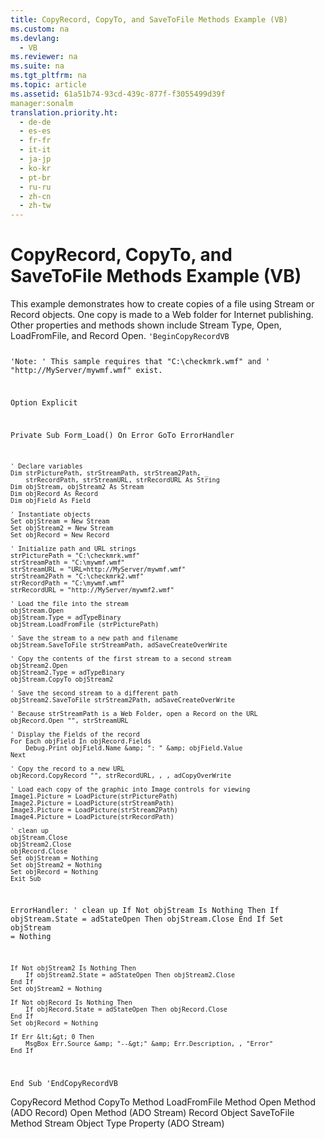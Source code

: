 ```yaml
---
title: CopyRecord, CopyTo, and SaveToFile Methods Example (VB)
ms.custom: na
ms.devlang: 
  - VB
ms.reviewer: na
ms.suite: na
ms.tgt_pltfrm: na
ms.topic: article
ms.assetid: 61a51b74-93cd-439c-877f-f3055499d39f
manager:sonalm
translation.priority.ht: 
  - de-de
  - es-es
  - fr-fr
  - it-it
  - ja-jp
  - ko-kr
  - pt-br
  - ru-ru
  - zh-cn
  - zh-tw
---
```

# CopyRecord, CopyTo, and SaveToFile Methods Example (VB)
<?xml version="1.0" encoding="utf-8"?>
<developerReferenceWithoutSyntaxDocument xmlns="http://ddue.schemas.microsoft.com/authoring/2003/5" xmlns:xlink="http://www.w3.org/1999/xlink" xmlns:xsi="http://www.w3.org/2001/XMLSchema-instance" xsi:schemaLocation="http://ddue.schemas.microsoft.com/authoring/2003/5 http://dduestorage.blob.core.windows.net/ddueschema/developer.xsd">
  <introduction>
    <para>This example demonstrates how to create copies of a file using <legacyLink xlink:href="0514531f-009d-4519-abc3-d727014a39f1">Stream</legacyLink> or <legacyLink xlink:href="db83ed2c-a8e3-460c-8682-64667e4d5d01">Record</legacyLink> objects. One copy is made to a Web folder for Internet publishing. Other properties and methods shown include <legacyLink xlink:href="f6a17e8c-7a28-48d0-bded-76b9e0cf7639">Stream Type</legacyLink>, <legacyBold>Open</legacyBold>, <legacyLink xlink:href="b18d8d38-7354-4a94-b637-6ac035faa433">LoadFromFile</legacyLink>, and <legacyLink xlink:href="ab79a623-88a9-40b6-a017-a658bf19b778">Record Open</legacyLink>.</para>
    <code>'BeginCopyRecordVB

'Note:
' This sample requires that "C:\checkmrk.wmf" and
' "http://MyServer/mywmf.wmf" exist.

Option Explicit

Private Sub Form_Load()
    On Error GoTo ErrorHandler
    
    ' Declare variables
    Dim strPicturePath, strStreamPath, strStream2Path, _
        strRecordPath, strStreamURL, strRecordURL As String
    Dim objStream, objStream2 As Stream
    Dim objRecord As Record
    Dim objField As Field
    
    ' Instantiate objects
    Set objStream = New Stream
    Set objStream2 = New Stream
    Set objRecord = New Record
    
    ' Initialize path and URL strings
    strPicturePath = "C:\checkmrk.wmf"
    strStreamPath = "C:\mywmf.wmf"
    strStreamURL = "URL=http://MyServer/mywmf.wmf"
    strStream2Path = "C:\checkmrk2.wmf"
    strRecordPath = "C:\mywmf.wmf"
    strRecordURL = "http://MyServer/mywmf2.wmf"
    
    ' Load the file into the stream
    objStream.Open
    objStream.Type = adTypeBinary
    objStream.LoadFromFile (strPicturePath)
    
    ' Save the stream to a new path and filename
    objStream.SaveToFile strStreamPath, adSaveCreateOverWrite
       
    ' Copy the contents of the first stream to a second stream
    objStream2.Open
    objStream2.Type = adTypeBinary
    objStream.CopyTo objStream2
    
    ' Save the second stream to a different path
    objStream2.SaveToFile strStream2Path, adSaveCreateOverWrite
    
    ' Because strStreamPath is a Web Folder, open a Record on the URL
    objRecord.Open "", strStreamURL
    
    ' Display the Fields of the record
    For Each objField In objRecord.Fields
        Debug.Print objField.Name &amp; ": " &amp; objField.Value
    Next
    
    ' Copy the record to a new URL
    objRecord.CopyRecord "", strRecordURL, , , adCopyOverWrite
    
    ' Load each copy of the graphic into Image controls for viewing
    Image1.Picture = LoadPicture(strPicturePath)
    Image2.Picture = LoadPicture(strStreamPath)
    Image3.Picture = LoadPicture(strStream2Path)
    Image4.Picture = LoadPicture(strRecordPath)
    
    ' clean up
    objStream.Close
    objStream2.Close
    objRecord.Close
    Set objStream = Nothing
    Set objStream2 = Nothing
    Set objRecord = Nothing
    Exit Sub
    
ErrorHandler:
    ' clean up
    If Not objStream Is Nothing Then
        If objStream.State = adStateOpen Then objStream.Close
    End If
    Set objStream = Nothing
    
    If Not objStream2 Is Nothing Then
        If objStream2.State = adStateOpen Then objStream2.Close
    End If
    Set objStream2 = Nothing
    
    If Not objRecord Is Nothing Then
        If objRecord.State = adStateOpen Then objRecord.Close
    End If
    Set objRecord = Nothing
    
    If Err &lt;&gt; 0 Then
        MsgBox Err.Source &amp; "--&gt;" &amp; Err.Description, , "Error"
    End If
End Sub
'EndCopyRecordVB</code>
  </introduction>
  <relatedTopics>
<link xlink:href="b9bcf272-3c74-479f-95dd-0229a32e98fc">CopyRecord Method</link>
<link xlink:href="b4aa5714-916b-48b8-8b09-cc2708379602">CopyTo Method</link>
<link xlink:href="b18d8d38-7354-4a94-b637-6ac035faa433">LoadFromFile Method</link>
<link xlink:href="ab79a623-88a9-40b6-a017-a658bf19b778">Open Method (ADO Record)</link>
<link xlink:href="d26f48fb-904e-4932-a245-3b4332ca1600">Open Method (ADO Stream)</link>
<link xlink:href="db83ed2c-a8e3-460c-8682-64667e4d5d01">Record Object</link>
<link xlink:href="8a8594f2-422b-4d2e-94f8-7fe337445900">SaveToFile Method</link>
<link xlink:href="0514531f-009d-4519-abc3-d727014a39f1">Stream Object</link>
<link xlink:href="f6a17e8c-7a28-48d0-bded-76b9e0cf7639">Type Property (ADO Stream)</link>
</relatedTopics>
</developerReferenceWithoutSyntaxDocument>